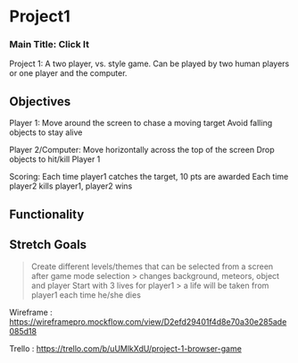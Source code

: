 # Project1

### Main Title: Click It

Project 1: A two player, vs. style game. Can be played by two human players or one player and the computer. 

## Objectives
Player 1: 
          Move around the screen to chase a moving target
          Avoid falling objects to stay alive

Player 2/Computer: 
          Move horizontally across the top of the screen
          Drop objects to hit/kill Player 1
          
Scoring:
          Each time player1 catches the target, 10 pts are awarded
          Each time player2 kills player1, player2 wins
          
## Functionality

## Stretch Goals

> Create different levels/themes that can be selected from a screen after game mode selection
          > changes background, meteors, object and player
> Start with 3 lives for player1
          > a life will be taken from player1 each time he/she dies
  
  
  
  Wireframe : https://wireframepro.mockflow.com/view/D2efd29401f4d8e70a30e285ade085d18
  
  Trello : https://trello.com/b/uUMlkXdU/project-1-browser-game
